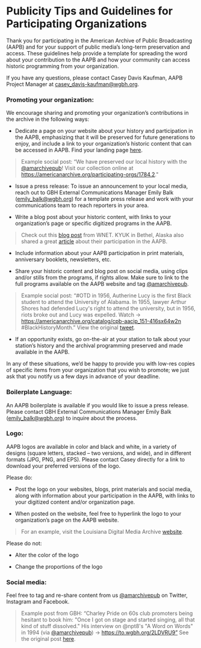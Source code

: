 # Publicity Tips and Guidelines for Participating Organizations

Thank you for participating in the American Archive of Public Broadcasting (AAPB) and for your support of public media’s long-term preservation and access. These guidelines help provide a template for spreading the word about your contribution to the AAPB and how your community can access historic programming from your organization.

If you have any questions, please contact Casey Davis Kaufman, AAPB Project Manager at [casey_davis-kaufman@wgbh.org](mailto:casey_davis-kaufman@wgbh.org).

### Promoting your organization:

We encourage sharing and promoting your organization’s contributions in the archive in the following ways:

- Dedicate a page on your website about your history and participation in the AAPB, emphasizing that it will be preserved for future generations to enjoy, and include a link to your organization’s historic content that can be accessed in AAPB. Find your landing page [here](http://americanarchive.org/participating-orgs).

>Example social post: “We have preserved our local history with the <a href="https://twitter.com/amarchivepub">@amarchivepub</a>! Visit our collection online at https://americanarchive.org/participating-orgs/1784.2."

- Issue a press release: To issue an announcement to your local media, reach out to GBH External Communications Manager Emily Balk (emily_balk@wgbh.org) for a template press release and work with your communications team to reach reporters in your area.

- Write a blog post about your historic content, with links to your organization’s page or specific digitized programs in the AAPB.

>Check out this [blog post](https://www.thirteen.org/blog-post/historic-black-journal-streams-for-the-first-time/) from WNET. KYUK in Bethel, Alaska also shared a great [article](https://www.alaskapublic.org/2017/10/11/worlds-largest-collection-of-yupik-and-cupik-videos-now-available-online/) about their participation in the AAPB.

- Include information about your AAPB participation in print materials, anniversary booklets, newsletters, etc.

- Share your historic content and blog post on social media, using clips and/or stills from the programs, if rights allow. Make sure to link to the full programs available on the AAPB website and tag <a href="https://twitter.com/amarchivepub">@amarchivepub</a>.

>Example social post: “#OTD in 1956, Autherine Lucy is the first Black student to attend the University of Alabama. In 1955, lawyer Arthur Shores had defended Lucy's right to attend the university, but in 1956, riots broke out and Lucy was expelled. Watch → https://americanarchive.org/catalog/cpb-aacip_151-416sx64w2n #BlackHistoryMonth.” View the original [tweet](https://twitter.com/amarchivepub/status/1357042930872156167).

- If an opportunity exists, go on-the-air at your station to talk about your station’s history and the archival programming preserved and made available in the AAPB.

In any of these situations, we’d be happy to provide you with low-res copies of specific items from your organization that you wish to promote; we just ask that you notify us a few days in advance of your deadline.

###  Boilerplate Language:

An AAPB boilerplate is available if you would like to issue a press release. Please contact GBH External Communications Manager Emily Balk (emily_balk@wgbh.org) to inquire about the process.

### Logo:

AAPB logos are available in color and black and white, in a variety of designs (square letters, stacked – two versions, and wide), and in different formats (JPG, PNG, and EPS). Please contact Casey directly for a link to download your preferred versions of the logo.

Please do:

- Post the logo on your websites, blogs, print materials and social media, along with information about your participation in the AAPB, with links to your digitized content and/or organization page.

- When posted on the website, feel free to hyperlink the logo to your organization’s page on the AAPB website.

>For an example, visit the Louisiana Digital Media Archive [website](http://ladigitalmedia.org/about-ldma/).

Please do not:

- Alter the color of the logo

- Change the proportions of the logo

### Social media:

Feel free to tag and re-share content from us <a href="https://twitter.com/amarchivepub">@amarchivepub</a> on Twitter, Instagram and Facebook.

>Example post from GBH: “Charley Pride on 60s club promoters being hesitant to book him: "Once I got on stage and started singing, all that kind of stuff dissolved." His interview on @npt8's "A Word on Words" in 1994 (via <a href="https://twitter.com/amarchivepub">@amarchivepub</a>) → https://to.wgbh.org/2LDVRU9” See the original post [here](https://twitter.com/GBH/status/1338521241884512256).

